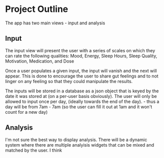 # Project Outline

The app has two main views - input and analysis

## Input

The input view will present the user with a series of scales on which they can rate the following qualities: Mood, Energy, Sleep Hours, Sleep Quality, Motivation, Medication, and Dose

Once a user populates a given input, the input will vanish and the next will appear. This is done to encourage the user to share gut feelings and to not linger on any feeling so that they could manipulate the results.

The inputs will be stored in a database as a json object that is keyed by the date it was stored at (on a per-user basis obviously). The user will only be allowed to input once per day, (ideally towards the end of the day). - thus a day will be from 7am - 7am (so the user can fill it out at 1am and it won't count for a new day)

## Analysis

I'm not sure the best way to display analysis. There will be a dynamic system where there are multiple analyisis widgets that can be mixed and matched by the user. I think 